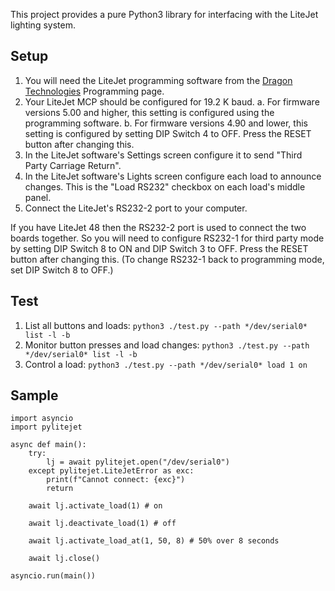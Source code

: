 This project provides a pure Python3 library for interfacing with the LiteJet lighting system.

## Setup
1. You will need the LiteJet programming software from the [Dragon Technologies](https://www.dragontechinc.com/) Programming page.
2. Your LiteJet MCP should be configured for 19.2 K baud.
   a. For firmware versions 5.00 and higher, this setting is configured using the programming software.
   b. For firmware versions 4.90 and lower, this setting is configured by setting DIP Switch 4 to OFF. Press the RESET button after changing this.
2. In the LiteJet software's Settings screen configure it to send "Third Party Carriage Return".
3. In the LiteJet software's Lights screen configure each load to announce changes. This is the "Load RS232" checkbox on each load's middle panel.
4. Connect the LiteJet's RS232-2 port to your computer.

If you have LiteJet 48 then the RS232-2 port is used to connect the two boards together. So you will need to configure RS232-1 for third party mode by setting DIP Switch 8 to ON and DIP Switch 3 to OFF. Press the RESET button after changing this. (To change RS232-1 back to programming mode, set DIP Switch 8 to OFF.)

## Test

1. List all buttons and loads: `python3 ./test.py --path */dev/serial0* list -l -b`
2. Monitor button presses and load changes: `python3 ./test.py --path */dev/serial0* list -l -b`
3. Control a load: `python3 ./test.py --path */dev/serial0* load 1 on`

## Sample

```
import asyncio
import pylitejet

async def main():
    try:
        lj = await pylitejet.open("/dev/serial0")
    except pylitejet.LiteJetError as exc:
        print(f"Cannot connect: {exc}")
        return

    await lj.activate_load(1) # on

    await lj.deactivate_load(1) # off

    await lj.activate_load_at(1, 50, 8) # 50% over 8 seconds

    await lj.close()

asyncio.run(main())
```